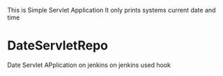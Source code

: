 This is Simple Servlet Application
It only prints systems current date and time
 # DateServletRepo
Date Servlet APplication
on jenkins
on jenkins
used hook
